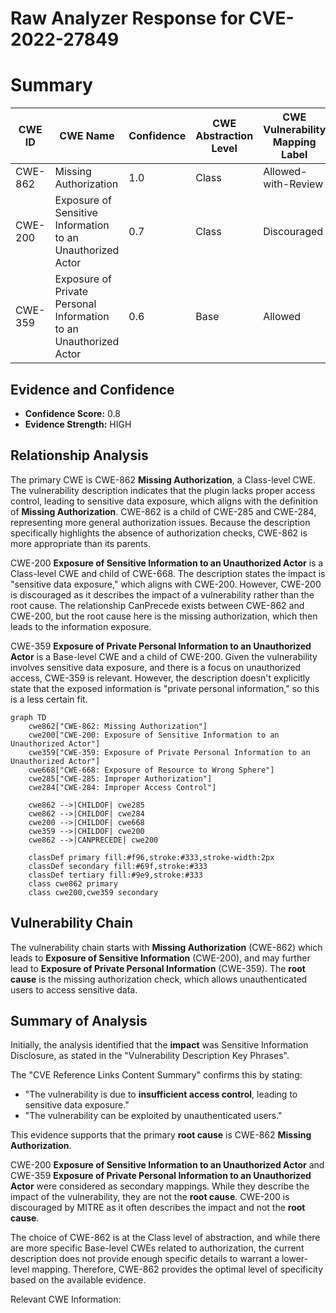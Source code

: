 # Raw Analyzer Response for CVE-2022-27849

# Summary
| CWE ID | CWE Name | Confidence | CWE Abstraction Level | CWE Vulnerability Mapping Label | CWE-Vulnerability Mapping Notes |
|---|---|---|---|---|---|
| CWE-862 | Missing Authorization | 1.0 | Class | Allowed-with-Review | Primary CWE |
| CWE-200 | Exposure of Sensitive Information to an Unauthorized Actor | 0.7 | Class | Discouraged | Secondary Candidate |
| CWE-359 | Exposure of Private Personal Information to an Unauthorized Actor | 0.6 | Base | Allowed | Secondary Candidate |

## Evidence and Confidence

*   **Confidence Score:** 0.8
*   **Evidence Strength:** HIGH

## Relationship Analysis
The primary CWE is CWE-862 **Missing Authorization**, a Class-level CWE. The vulnerability description indicates that the plugin lacks proper access control, leading to sensitive data exposure, which aligns with the definition of **Missing Authorization**. CWE-862 is a child of CWE-285 and CWE-284, representing more general authorization issues. Because the description specifically highlights the absence of authorization checks, CWE-862 is more appropriate than its parents.

CWE-200 **Exposure of Sensitive Information to an Unauthorized Actor** is a Class-level CWE and child of CWE-668. The description states the impact is "sensitive data exposure," which aligns with CWE-200. However, CWE-200 is discouraged as it describes the impact of a vulnerability rather than the root cause. The relationship CanPrecede exists between CWE-862 and CWE-200, but the root cause here is the missing authorization, which then leads to the information exposure.

CWE-359 **Exposure of Private Personal Information to an Unauthorized Actor** is a Base-level CWE and a child of CWE-200. Given the vulnerability involves sensitive data exposure, and there is a focus on unauthorized access, CWE-359 is relevant. However, the description doesn't explicitly state that the exposed information is "private personal information," so this is a less certain fit.

```mermaid
graph TD
    cwe862["CWE-862: Missing Authorization"]
    cwe200["CWE-200: Exposure of Sensitive Information to an Unauthorized Actor"]
    cwe359["CWE-359: Exposure of Private Personal Information to an Unauthorized Actor"]
    cwe668["CWE-668: Exposure of Resource to Wrong Sphere"]
    cwe285["CWE-285: Improper Authorization"]
    cwe284["CWE-284: Improper Access Control"]

    cwe862 -->|CHILDOF| cwe285
    cwe862 -->|CHILDOF| cwe284
    cwe200 -->|CHILDOF| cwe668
    cwe359 -->|CHILDOF| cwe200
    cwe862 -->|CANPRECEDE| cwe200

    classDef primary fill:#f96,stroke:#333,stroke-width:2px
    classDef secondary fill:#69f,stroke:#333
    classDef tertiary fill:#9e9,stroke:#333
    class cwe862 primary
    class cwe200,cwe359 secondary
```

## Vulnerability Chain
The vulnerability chain starts with **Missing Authorization** (CWE-862) which leads to **Exposure of Sensitive Information** (CWE-200), and may further lead to **Exposure of Private Personal Information** (CWE-359). The **root cause** is the missing authorization check, which allows unauthenticated users to access sensitive data.

## Summary of Analysis
Initially, the analysis identified that the **impact** was Sensitive Information Disclosure, as stated in the "Vulnerability Description Key Phrases".

The "CVE Reference Links Content Summary" confirms this by stating:
*   "The vulnerability is due to **insufficient access control**, leading to sensitive data exposure."
*   "The vulnerability can be exploited by unauthenticated users."

This evidence supports that the primary **root cause** is CWE-862 **Missing Authorization**.

CWE-200 **Exposure of Sensitive Information to an Unauthorized Actor** and CWE-359 **Exposure of Private Personal Information to an Unauthorized Actor** were considered as secondary mappings. While they describe the impact of the vulnerability, they are not the **root cause**. CWE-200 is discouraged by MITRE as it often describes the impact and not the **root cause**.

The choice of CWE-862 is at the Class level of abstraction, and while there are more specific Base-level CWEs related to authorization, the current description does not provide enough specific details to warrant a lower-level mapping. Therefore, CWE-862 provides the optimal level of specificity based on the available evidence.

Relevant CWE Information: